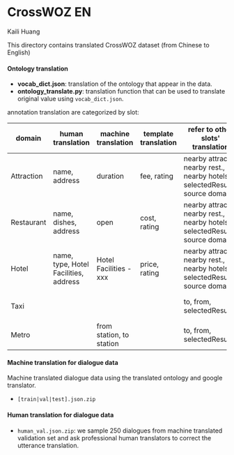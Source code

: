 # CrossWOZ EN

Kaili Huang

This directory contains translated CrossWOZ dataset (from Chinese to English)

#### Ontology translation

- **vocab_dict.json**: translation of the ontology that appear in the data.
- **ontology_translate.py**: translation function that can be used to translate original value using `vocab_dict.json`.

annotation translation are categorized by slot:

| domain     | human translation                     | machine translation      | template translation | refer to other slots' translation                            | don't translate        |
| ---------- | ------------------------------------- | ------------------------ | -------------------- | ------------------------------------------------------------ | ---------------------- |
| Attraction | name, address                         | duration                 | fee, rating          | nearby attract., nearby rest., nearby hotels, selectedResults, source domain | phone                  |
| Restaurant | name, dishes, address                 | open                     | cost, rating         | nearby attract., nearby rest., nearby hotels, selectedResults, source domain | phone                  |
| Hotel      | name, type, Hotel Facilities, address | Hotel Facilities - xxx   | price, rating        | nearby attract., nearby rest., nearby hotels, selectedResults, source domain | phone                  |
| Taxi       |                                       |                          |                      | to, from, selectedResults                                    | car type, plate number |
| Metro      |                                       | from station, to station |                      | to, from, selectedResults                                    |                        |



#### Machine translation for dialogue data

Machine translated dialogue data using the translated ontology and google translator.

- `[train|val|test].json.zip`



#### Human translation for dialogue data

- `human_val.json.zip`: we sample 250 dialogues from machine translated validation set and ask professional human translators to correct the utterance translation.




